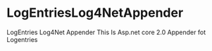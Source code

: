# LogEntriesLog4NetAppender
LogEntries Log4Net Appender This Is Asp.net core 2.0 Appender fot Logentries

